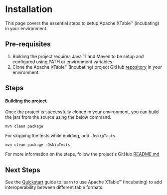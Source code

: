 # Installation

This page covers the essential steps to setup Apache XTable™ (incubating) in your environment.

## Pre-requisites

1. Building the project requires Java 11 and Maven to be setup and configured using PATH or environment variables.
2. Clone the Apache XTable™ (Incubating) project GitHub [repository](https://github.com/apache/incubator-xtable) in your environment.

## Steps

#### Building the project

Once the project is successfully cloned in your environment, you can build the jars from the source using the below command.

```shell md title=="shell"
mvn clean package
```

For skipping the tests while building, add `-DskipTests`.

```shell md title=="shell"
mvn clean package -DskipTests
```

For more information on the steps, follow the project's GitHub [README.md](https://github.com/apache/incubator-xtable/blob/main/README.md)

## Next Steps

See the [Quickstart](/docs/how-to) guide to learn to use Apache XTable™ (Incubating) to add interoperability between
different table formats.
